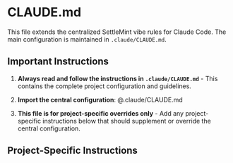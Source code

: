 # CLAUDE.md

This file extends the centralized SettleMint vibe rules for Claude Code. The main configuration is maintained in `.claude/CLAUDE.md`.

## Important Instructions

1. **Always read and follow the instructions in `.claude/CLAUDE.md`** - This contains the complete project configuration and guidelines.

2. **Import the central configuration**:
   @.claude/CLAUDE.md

3. **This file is for project-specific overrides only** - Add any project-specific instructions below that should supplement or override the central configuration.

## Project-Specific Instructions

<!-- Add any project-specific instructions here that should override or extend the central configuration -->

